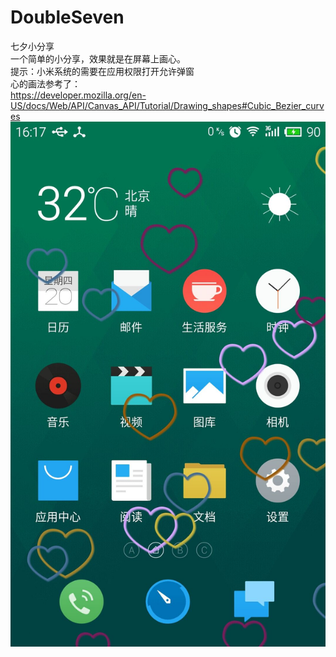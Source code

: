 # DoubleSeven
七夕小分享</br>
一个简单的小分享，效果就是在屏幕上画心。</br>
提示：小米系统的需要在应用权限打开允许弹窗 </br>
心的画法参考了：</br>
https://developer.mozilla.org/en-US/docs/Web/API/Canvas_API/Tutorial/Drawing_shapes#Cubic_Bezier_curves </br>
![image](https://github.com/achenglike/DoubleSeven/raw/master/pics/20150820161749.jpg)
